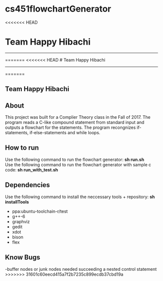 # cs451flowchartGenerator
<<<<<<< HEAD
# Team Happy Hibachi
<hr>
=======
<<<<<<< HEAD
# Team Happy Hibachi
<hr>
=======
<h2>Team Happy Hibachi</h2>
<h2>About</h2>
This project was built for a Complier Theory class in the Fall of 2017. The program reads a C-like compound statement from standard input and outputs a flowchart for the statements. The program recongnizes if-statements, if-else-statements and while loops. 

<h2>How to run</h2>
Use the following command to run the flowchart generator: <b>sh run.sh </b><br>
Use the following command to run the flowchart generator with sample c code: <b>sh run_with_test.sh </b>

<h2>Dependencies </h2>
Use the following command to install the neccessary tools + repository: <b>sh installTools </b>
<ul>
<li>ppa:ubuntu-toolchain-r/test</li>
<li>g++-6</li>
<li>graphviz</li>
<li>gedit</li>
<li>xdot</li>
<li>bison</li>
<li>flex</li>
</ul>

<h2>Know Bugs</h2>
-buffer nodes or junk nodes needed succeeding a nested control statement
>>>>>>> 31601c60eecd415a7f2b7235c899ecdb37cbd19a
